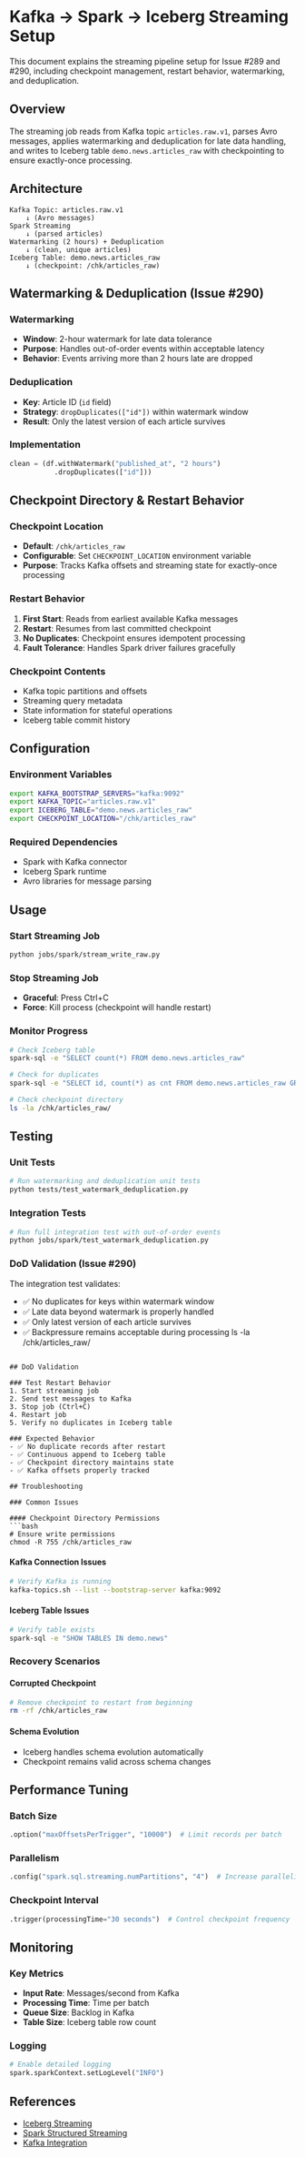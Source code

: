 # Kafka → Spark → Iceberg Streaming Setup

This document explains the streaming pipeline setup for Issue #289 and #290, including checkpoint management, restart behavior, watermarking, and deduplication.

## Overview

The streaming job reads from Kafka topic `articles.raw.v1`, parses Avro messages, applies watermarking and deduplication for late data handling, and writes to Iceberg table `demo.news.articles_raw` with checkpointing to ensure exactly-once processing.

## Architecture

```
Kafka Topic: articles.raw.v1
    ↓ (Avro messages)
Spark Streaming
    ↓ (parsed articles)
Watermarking (2 hours) + Deduplication
    ↓ (clean, unique articles)
Iceberg Table: demo.news.articles_raw
    ↓ (checkpoint: /chk/articles_raw)
```

## Watermarking & Deduplication (Issue #290)

### Watermarking
- **Window**: 2-hour watermark for late data tolerance
- **Purpose**: Handles out-of-order events within acceptable latency
- **Behavior**: Events arriving more than 2 hours late are dropped

### Deduplication
- **Key**: Article ID (`id` field)
- **Strategy**: `dropDuplicates(["id"])` within watermark window
- **Result**: Only the latest version of each article survives

### Implementation
```python
clean = (df.withWatermark("published_at", "2 hours")
           .dropDuplicates(["id"]))
```

## Checkpoint Directory & Restart Behavior

### Checkpoint Location
- **Default**: `/chk/articles_raw`
- **Configurable**: Set `CHECKPOINT_LOCATION` environment variable
- **Purpose**: Tracks Kafka offsets and streaming state for exactly-once processing

### Restart Behavior
1. **First Start**: Reads from earliest available Kafka messages
2. **Restart**: Resumes from last committed checkpoint
3. **No Duplicates**: Checkpoint ensures idempotent processing
4. **Fault Tolerance**: Handles Spark driver failures gracefully

### Checkpoint Contents
- Kafka topic partitions and offsets
- Streaming query metadata
- State information for stateful operations
- Iceberg table commit history

## Configuration

### Environment Variables
```bash
export KAFKA_BOOTSTRAP_SERVERS="kafka:9092"
export KAFKA_TOPIC="articles.raw.v1"
export ICEBERG_TABLE="demo.news.articles_raw"
export CHECKPOINT_LOCATION="/chk/articles_raw"
```

### Required Dependencies
- Spark with Kafka connector
- Iceberg Spark runtime
- Avro libraries for message parsing

## Usage

### Start Streaming Job
```bash
python jobs/spark/stream_write_raw.py
```

### Stop Streaming Job
- **Graceful**: Press Ctrl+C
- **Force**: Kill process (checkpoint will handle restart)

### Monitor Progress
```bash
# Check Iceberg table
spark-sql -e "SELECT count(*) FROM demo.news.articles_raw"

# Check for duplicates
spark-sql -e "SELECT id, count(*) as cnt FROM demo.news.articles_raw GROUP BY id HAVING cnt > 1"

# Check checkpoint directory
ls -la /chk/articles_raw/
```

## Testing

### Unit Tests
```bash
# Run watermarking and deduplication unit tests
python tests/test_watermark_deduplication.py
```

### Integration Tests
```bash
# Run full integration test with out-of-order events
python jobs/spark/test_watermark_deduplication.py
```

### DoD Validation (Issue #290)
The integration test validates:
- ✅ No duplicates for keys within watermark window
- ✅ Late data beyond watermark is properly handled
- ✅ Only latest version of each article survives
- ✅ Backpressure remains acceptable during processing
ls -la /chk/articles_raw/
```

## DoD Validation

### Test Restart Behavior
1. Start streaming job
2. Send test messages to Kafka
3. Stop job (Ctrl+C)
4. Restart job
5. Verify no duplicates in Iceberg table

### Expected Behavior
- ✅ No duplicate records after restart
- ✅ Continuous append to Iceberg table
- ✅ Checkpoint directory maintains state
- ✅ Kafka offsets properly tracked

## Troubleshooting

### Common Issues

#### Checkpoint Directory Permissions
```bash
# Ensure write permissions
chmod -R 755 /chk/articles_raw
```

#### Kafka Connection Issues
```bash
# Verify Kafka is running
kafka-topics.sh --list --bootstrap-server kafka:9092
```

#### Iceberg Table Issues
```bash
# Verify table exists
spark-sql -e "SHOW TABLES IN demo.news"
```

### Recovery Scenarios

#### Corrupted Checkpoint
```bash
# Remove checkpoint to restart from beginning
rm -rf /chk/articles_raw
```

#### Schema Evolution
- Iceberg handles schema evolution automatically
- Checkpoint remains valid across schema changes

## Performance Tuning

### Batch Size
```python
.option("maxOffsetsPerTrigger", "10000")  # Limit records per batch
```

### Parallelism
```python
.config("spark.sql.streaming.numPartitions", "4")  # Increase parallelism
```

### Checkpoint Interval
```python
.trigger(processingTime="30 seconds")  # Control checkpoint frequency
```

## Monitoring

### Key Metrics
- **Input Rate**: Messages/second from Kafka
- **Processing Time**: Time per batch
- **Queue Size**: Backlog in Kafka
- **Table Size**: Iceberg table row count

### Logging
```python
# Enable detailed logging
spark.sparkContext.setLogLevel("INFO")
```

## References
- [Iceberg Streaming](https://iceberg.apache.org/docs/latest/spark-streaming/)
- [Spark Structured Streaming](https://spark.apache.org/docs/latest/structured-streaming-programming-guide.html)
- [Kafka Integration](https://spark.apache.org/docs/latest/structured-streaming-kafka-integration.html)
